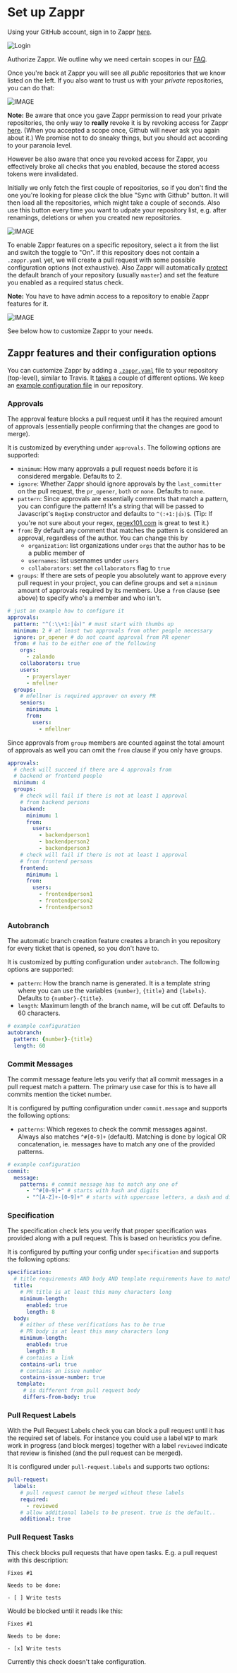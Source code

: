 # Set up Zappr

Using your GitHub account, sign in to Zappr [here](https://zappr.opensource.zalan.do/login).

![Login](img/setup/login.png)

Authorize Zappr. We outline why we need certain scopes in our [FAQ](https://zappr.readthedocs.org/en/latest/faq).

Once you're back at Zappr you will see all _public_ repositories that we know listed on the left. If you also want to trust us with your _private_ repositories, you can do that:

![IMAGE](img/setup/enable-private.png)

<p class="admonition note">
<strong>Note:</strong> Be aware that once you gave Zappr permission to read your private repositories, the only way to <strong>really</strong> revoke it is by revoking access for Zappr <a href="https://github.com/settings/applications">here</a>. (When you accepted a scope once, Github will never ask you again about it.) We promise not to do sneaky things, but you should act according to your paranoia level.

However be also aware that once you revoked access for Zappr, you effectively broke all checks that you enabled, because the stored access tokens were invalidated.
</p>

Initially we only fetch the first couple of repositories, so if you don't find the one you're looking for please click the blue "Sync with Github" button. It will then load all the repositories, which might take a couple of seconds. Also use this button every time you want to udpate your repository list, e.g. after renamings, deletions or when you created new repositories.

![IMAGE](img/setup/repo-list.png)

To enable Zappr features on a specific repository, select a it from the list and switch the toggle to "On". If this repository does not contain a `.zappr.yaml` yet, we will create a pull request with some possible configuration options (not exhaustive). Also Zappr will automatically [protect](https://github.com/blog/2051-protected-branches-and-required-status-checks) the default branch of your repository (usually `master`) and set the feature you enabled as a required status check.

<p class="admonition note">
<strong>Note:</strong> You have to have admin access to a repository to enable Zappr features for it.
</p>

![IMAGE](img/setup/repo.png)

See below how to customize Zappr to your needs.

## Zappr features and their configuration options

You can customize Zappr by adding a [`.zappr.yaml`](https://github.com/zalando/zappr/blob/master/.zappr-example.yaml) file to your repository (top-level), similar to Travis. It [takes](https://github.com/zalando/zappr/blob/master/.zappr-example.yaml) a couple of different options. We keep an [example configuration file](https://github.com/zalando/zappr/blob/master/.zappr-example.yaml) in our repository.

### Approvals

The approval feature blocks a pull request  until it has the required amount of approvals (essentially people confirming that the changes are good to merge).

It is customized by everything under `approvals`. The following options are supported:

* `minimum`: How many approvals a pull request needs before it is considered mergable. Defaults to 2.
* `ignore`: Whether Zappr should ignore approvals by the `last_committer` on the pull request, the `pr_opener`, `both` or `none`. Defaults to `none`.
* `pattern`: Since approvals are essentially comments that match a pattern, you can configure the pattern! It's a string that will be passed to Javascript's `RegExp` constructor and defaults to `^(:+1:|👍)$`. (Tip: If you're not sure about your regex, [regex101.com](https://regex101.com/) is great to test it.)
* `from`: By default any comment that matches the pattern is considered an approval, regardless of the author. You can change this by
  * `organization`: list organizations under `orgs` that the author has to be a public member of
  * `usernames`: list usernames under `users`
  * `collaborators`: set the `collaborators` flag to `true`
* `groups`: If there are sets of people you absolutely want to approve every pull request in your project, you can define groups and set a `minimum` amount of approvals required by its members. Use a `from` clause (see above) to specify who's a member and who isn't.

~~~ yaml
# just an example how to configure it
approvals:
  pattern: "^(:\\+1:|👍)" # must start with thumbs up
  minimum: 2 # at least two approvals from other people necessary
  ignore: pr_opener # do not count approval from PR opener
  from: # has to be either one of the following
    orgs:
      - zalando
    collaborators: true
    users:
      - prayerslayer
      - mfellner
  groups:
    # mfellner is required approver on every PR
    seniors:
      minimum: 1
      from:
        users:
          - mfellner
~~~

Since approvals from `group` members are counted against the total amount of approvals as well you can omit the `from` clause if you only have groups.

~~~ yaml
approvals:
  # check will succeed if there are 4 approvals from
  # backend or frontend people
  minimum: 4
  groups:
    # check will fail if there is not at least 1 approval
    # from backend persons
    backend:
      minimum: 1
      from:
        users:
          - backendperson1
          - backendperson2
          - backendperson3
    # check will fail if there is not at least 1 approval
    # from frontend persons
    frontend:
      minimum: 1
      from:
        users:
          - frontendperson1
          - frontendperson2
          - frontendperson3
~~~

### Autobranch

The automatic branch creation feature creates a branch in you repository for every ticket that is opened, so you don't have to.

It is customized by putting configuration under `autobranch`. The following options are supported:

* `pattern`: How the branch name is generated. It is a template string where you can use the variables `{number}`, `{title}` and `{labels}`. Defaults to `{number}-{title}`.
* `length`: Maximum length of the branch name, will be cut off. Defaults to 60 characters.

~~~ yaml
# example configuration
autobranch:
  pattern: {number}-{title}
  length: 60
~~~

### Commit Messages

The commit message feature lets you verify that all commit messages in a pull request match a pattern. The primary use case for this is to have all commits mention the ticket number.

It is configured by putting configuration under `commit.message` and supports the following options:

* `patterns`: Which regexes to check the commit messages against. Always also matches `^#[0-9]+` (default). Matching is done by logical OR concatenation, ie. messages have to match any one of the provided patterns.

~~~ yaml
# example configuration
commit:
  message:
    patterns: # commit message has to match any one of
      - "^#[0-9]+" # starts with hash and digits
      - "^[A-Z]+-[0-9]+" # starts with uppercase letters, a dash and digits
~~~

### Specification

The specification check lets you verify that proper specification was provided along with a pull request. This is based on heuristics you define.

It is configured by putting your config under `specification` and supports the following options:

~~~ yaml
specification:
  # title requirements AND body AND template requirements have to match
  title:
    # PR title is at least this many characters long
    minimum-length:
      enabled: true
      length: 8
  body:
    # either of these verifications has to be true
    # PR body is at least this many characters long
    minimum-length:
      enabled: true
      length: 8
    # contains a link
    contains-url: true
    # contains an issue number
    contains-issue-number: true
   template:
     # is different from pull request body
     differs-from-body: true
~~~

### Pull Request Labels

With the Pull Request Labels check you can block a pull request until it has the required set of labels. For instance you could use a label `WIP` to mark work in progress (and block merges) together with a label `reviewed` indicate that review is finished (and the pull request can be merged).

It is configured under `pull-request.labels` and supports two options:

~~~ yaml
pull-request:
  labels:
    # pull request cannot be merged without these labels
    required:
      - reviewed
    # allow additional labels to be present. true is the default..
    additional: true
~~~

### Pull Request Tasks

This check blocks pull requests that have open tasks. E.g. a pull request with this description:

~~~
Fixes #1

Needs to be done:

- [ ] Write tests
~~~

Would be blocked until it reads like this:

~~~
Fixes #1

Needs to be done:

- [x] Write tests
~~~

Currently this check doesn't take configuration.
